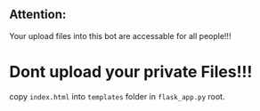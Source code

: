 Attention:
-----------
Your upload files into this bot are accessable for all people!!!


Dont upload your private Files!!!
======================================

copy `index.html` into `templates` folder in `flask_app.py` root.

